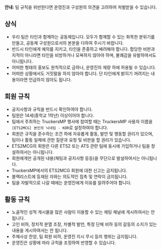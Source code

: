 **안내:** 팀 규칙을 위반한다면 운영진과 구성원의 의견을 고려하여 처벌받을 수 있습니다. 

## 상식
* 우리 팀은 타인과 함께하는 공동체입니다. 모두가 함께할 수 있는 화목한 분위기를 만들고, 공동체 구성원으로서의 본분을 다하여 주시기 바랍니다.
* 반드시 타인에게 예의를 지키고, 타인을 존중하고 배려해야 합니다. 합당한 비판과 지적이 아니라면 타인을 비방하거나 모욕하지 않아야 하며, 불쾌감을 유발하여서도 아니됩니다.
* 어떠한 형태의 홍보도 원칙적으로 금하나, 운영진의 재량 하에 허용될 수 있습니다.
* 어떠한 상황에서도 거짓말을 하지 않아야 합니다. 단 타인에게 밝히기 꺼려지는 내용이라면 언급하지 않아도 됩니다.

## 회원 규칙
* 공지사항과 규칙을 반드시 확인하여야 합니다.
* 팀원은 14세(중학교 1학년) 이상이어야 합니다.
* 팀에서 주최하는 TruckersMP 행사에 참여할 때는 TruckersMP 사용자 이름을 `[ETS2MCG] 본인의 닉네임 - KOR`로 설정하여야 합니다.
* 회원은 규칙을 준수하는 조건 하에 자유롭게 활동, 발언 및 행동할 권리가 있으며, 팀이나 활동 일체에 관한 질문과 요청 및 비판을 할 권리가 있습니다.
* ETS2MCG의 회원은 다른 ETS2 또는 ATS 관련 팀에 동시에 가입하거나 팀을 창설하여서는 아니됩니다.
* 회원에게만 공개된 내용(채팅과 공지사항 등등)을 무단으로 발설하여서는 아니됩니다.
* TruckersMP에서의 ETS2MCG 회원에 대한 신고는 금지됩니다.
* 블랙리스트에 등재된 자와는 의도적인 접촉 및 연락이 금지됩니다.
* 팀을 자발적으로 나갈 때에는 운영진에게 이유를 알려주어야 합니다.

## 활동 규칙
* 노골적인 성적 게시물을 많은 사람이 이용할 수 있는 채팅 채널에 게시하여서는 안 됩니다.
* 고인 비하, 정치적 분열 조장, 차별적 발언, 특정 단체 비하 등의 갈등의 소지가 있는 내용을 게시하여서는 안 됩니다.
* 주체사상 찬양, 팀 회원 비하, 운영진 지시 무시 등의 행위는 금지됩니다.
* 운영진은 상황에 따라 규칙을 조정하여 반영할 수 있습니다.
